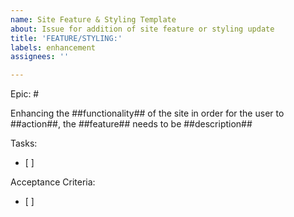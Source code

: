 ```yaml
---
name: Site Feature & Styling Template
about: Issue for addition of site feature or styling update
title: 'FEATURE/STYLING:'
labels: enhancement
assignees: ''

---
```


Epic: #

Enhancing the ##functionality## of the site in order for the user to ##action##, the ##feature## needs to be ##description##

Tasks:
- [ ]

Acceptance Criteria:
- [ ]
